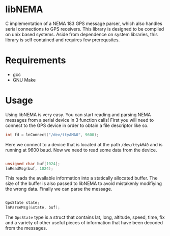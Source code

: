 
libNEMA
=======

C implementation of a NEMA 183 GPS message parser, which also handles serial connections to GPS receivers.
This library is designed to be compiled on unix based systems. Aside from dependence on system libraries, this
library is self contained and requires few prerequsites.

Requirements
============

* gcc
* GNU Make

Usage
============

Using libNEMA is very easy. You can start reading and parsing NEMA messages from a serial device in 3 function calls! First you will need to connect to the GPS device in order to obtain a file descriptor like so.

```C
int fd = lnConnect("/dev/ttyAMA0", 9600);
```

Here we connect to a device that is located at the path `/dev/ttyAMA0` and is running at 9600 baud. Now we need to read some data from the device.

```C

unsigned char buf[1024];
lnReadMsg(buf, 1024);
```

This reads the available information into a statically allocated buffer. The size of the buffer is also passed to libNEMA to avoid mistakenly modifiying the wrong data. Finally we can parse the message.

```C

GpsState state;
lnParseMsg(&state, buf);
```

The `GpsState` type is a struct that contains lat, long, altitude, speed, time, fix and a variety of other useful pieces of information that have been decoded from the messages.
